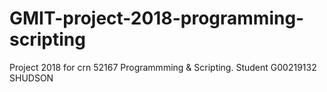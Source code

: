 # GMIT-project-2018-programming-scripting
Project 2018 for crn 52167 Programmming &amp; Scripting. Student G00219132 SHUDSON
